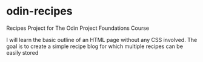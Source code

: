 # odin-recipes
Recipes Project for The Odin Project Foundations Course

I will learn the basic outline of an HTML page without any CSS involved. The goal is to create a simple recipe blog for which multiple recipes can be easily stored

